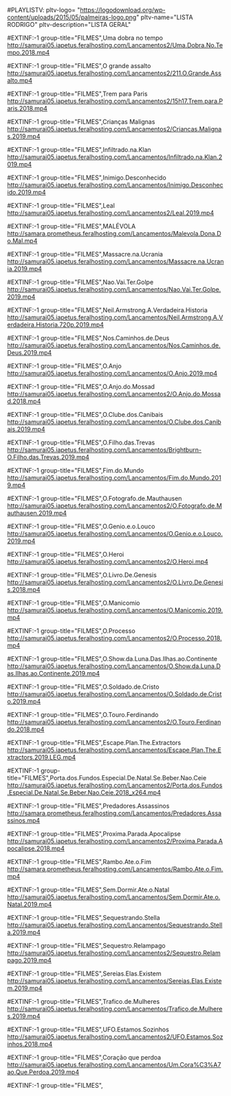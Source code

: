 #PLAYLISTV: pltv-logo= "https://logodownload.org/wp-content/uploads/2015/05/palmeiras-logo.png" pltv-name="LISTA RODRIGO" pltv-description="LISTA GERAL" 

#EXTINF:-1 group-title="FILMES",Uma dobra no tempo
http://samurai05.iapetus.feralhosting.com/Lancamentos2/Uma.Dobra.No.Tempo.2018.mp4

#EXTINF:-1 group-title="FILMES",O grande assalto
http://samurai05.iapetus.feralhosting.com/Lancamentos2/211.O.Grande.Assalto.mp4

#EXTINF:-1 group-title="FILMES",Trem para Paris
http://samurai05.iapetus.feralhosting.com/Lancamentos2/15h17.Trem.para.Paris.2018.mp4

#EXTINF:-1 group-title="FILMES",Crianças Malignas
http://samurai05.iapetus.feralhosting.com/Lancamentos2/Criancas.Malignas.2019.mp4

#EXTINF:-1 group-title="FILMES",Infiltrado.na.Klan
http://samurai05.iapetus.feralhosting.com/Lancamentos/Infiltrado.na.Klan.2019.mp4

#EXTINF:-1 group-title="FILMES",Inimigo.Desconhecido
http://samurai05.iapetus.feralhosting.com/Lancamentos/Inimigo.Desconhecido.2019.mp4

#EXTINF:-1 group-title="FILMES",Leal
http://samurai05.iapetus.feralhosting.com/Lancamentos2/Leal.2019.mp4

#EXTINF:-1 group-title="FILMES",MALÉVOLA
http://samara.prometheus.feralhosting.com/Lancamentos/Malevola.Dona.Do.Mal.mp4

#EXTINF:-1 group-title="FILMES",Massacre.na.Ucrania
http://samurai05.iapetus.feralhosting.com/Lancamentos/Massacre.na.Ucrania.2019.mp4

#EXTINF:-1 group-title="FILMES",Nao.Vai.Ter.Golpe
http://samurai05.iapetus.feralhosting.com/Lancamentos/Nao.Vai.Ter.Golpe.2019.mp4

#EXTINF:-1 group-title="FILMES",Neil.Armstrong.A.Verdadeira.Historia
http://samurai05.iapetus.feralhosting.com/Lancamentos/Neil.Armstrong.A.Verdadeira.Historia.720p.2019.mp4

#EXTINF:-1 group-title="FILMES",Nos.Caminhos.de.Deus
http://samurai05.iapetus.feralhosting.com/Lancamentos/Nos.Caminhos.de.Deus.2019.mp4

#EXTINF:-1 group-title="FILMES",O.Anjo
http://samurai05.iapetus.feralhosting.com/Lancamentos/O.Anjo.2019.mp4

#EXTINF:-1 group-title="FILMES",O.Anjo.do.Mossad
http://samurai05.iapetus.feralhosting.com/Lancamentos2/O.Anjo.do.Mossad.2018.mp4

#EXTINF:-1 group-title="FILMES",O.Clube.dos.Canibais
http://samurai05.iapetus.feralhosting.com/Lancamentos/O.Clube.dos.Canibais.2019.mp4

#EXTINF:-1 group-title="FILMES",O.Filho.das.Trevas
http://samurai05.iapetus.feralhosting.com/Lancamentos/Brightburn-O.Filho.das.Trevas.2019.mp4

#EXTINF:-1 group-title="FILMES",Fim.do.Mundo
http://samurai05.iapetus.feralhosting.com/Lancamentos/Fim.do.Mundo.2019.mp4

#EXTINF:-1 group-title="FILMES",O.Fotografo.de.Mauthausen
http://samurai05.iapetus.feralhosting.com/Lancamentos2/O.Fotografo.de.Mauthausen.2019.mp4

#EXTINF:-1 group-title="FILMES",O.Genio.e.o.Louco
http://samurai05.iapetus.feralhosting.com/Lancamentos/O.Genio.e.o.Louco.2019.mp4

#EXTINF:-1 group-title="FILMES",O.Heroi
http://samurai05.iapetus.feralhosting.com/Lancamentos2/O.Heroi.mp4

#EXTINF:-1 group-title="FILMES",O.Livro.De.Genesis
http://samurai05.iapetus.feralhosting.com/Lancamentos2/O.Livro.De.Genesis.2018.mp4

#EXTINF:-1 group-title="FILMES",O.Manicomio
http://samurai05.iapetus.feralhosting.com/Lancamentos/O.Manicomio.2019.mp4

#EXTINF:-1 group-title="FILMES",O.Processo
http://samurai05.iapetus.feralhosting.com/Lancamentos2/O.Processo.2018.mp4

#EXTINF:-1 group-title="FILMES",O.Show.da.Luna.Das.Ilhas.ao.Continente
http://samurai05.iapetus.feralhosting.com/Lancamentos/O.Show.da.Luna.Das.Ilhas.ao.Continente.2019.mp4

#EXTINF:-1 group-title="FILMES",O.Soldado.de.Cristo
http://samurai05.iapetus.feralhosting.com/Lancamentos/O.Soldado.de.Cristo.2019.mp4

#EXTINF:-1 group-title="FILMES",O.Touro.Ferdinando
http://samurai05.iapetus.feralhosting.com/Lancamentos2/O.Touro.Ferdinando.2018.mp4

#EXTINF:-1 group-title="FILMES",Escape.Plan.The.Extractors
http://samurai05.iapetus.feralhosting.com/Lancamentos/Escape.Plan.The.Extractors.2019.LEG.mp4

#EXTINF:-1 group-title="FILMES",Porta.dos.Fundos.Especial.De.Natal.Se.Beber.Nao.Ceie
http://samurai05.iapetus.feralhosting.com/Lancamentos2/Porta.dos.Fundos.Especial.De.Natal.Se.Beber.Nao.Ceie.2018_x264.mp4

#EXTINF:-1 group-title="FILMES",Predadores.Assassinos
http://samara.prometheus.feralhosting.com/Lancamentos/Predadores.Assassinos.mp4

#EXTINF:-1 group-title="FILMES",Proxima.Parada.Apocalipse
http://samurai05.iapetus.feralhosting.com/Lancamentos2/Proxima.Parada.Apocalipse.2018.mp4

#EXTINF:-1 group-title="FILMES",Rambo.Ate.o.Fim
http://samara.prometheus.feralhosting.com/Lancamentos/Rambo.Ate.o.Fim.mp4

#EXTINF:-1 group-title="FILMES",Sem.Dormir.Ate.o.Natal
http://samurai05.iapetus.feralhosting.com/Lancamentos/Sem.Dormir.Ate.o.Natal.2019.mp4

#EXTINF:-1 group-title="FILMES",Sequestrando.Stella
http://samurai05.iapetus.feralhosting.com/Lancamentos/Sequestrando.Stella.2019.mp4

#EXTINF:-1 group-title="FILMES",Sequestro.Relampago
http://samurai05.iapetus.feralhosting.com/Lancamentos2/Sequestro.Relampago.2019.mp4

#EXTINF:-1 group-title="FILMES",Sereias.Elas.Existem
http://samurai05.iapetus.feralhosting.com/Lancamentos/Sereias.Elas.Existem.2019.mp4

#EXTINF:-1 group-title="FILMES",Trafico.de.Mulheres
http://samurai05.iapetus.feralhosting.com/Lancamentos/Trafico.de.Mulheres.2019.mp4

#EXTINF:-1 group-title="FILMES",UFO.Estamos.Sozinhos
http://samurai05.iapetus.feralhosting.com/Lancamentos2/UFO.Estamos.Sozinhos.2018.mp4

#EXTINF:-1 group-title="FILMES",Coração que perdoa
http://samurai05.iapetus.feralhosting.com/Lancamentos/Um.Cora%C3%A7ao.Que.Perdoa.2019.mp4

#EXTINF:-1 group-title="FILMES",
